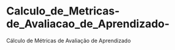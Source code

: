 # Calculo_de_Metricas-de_Avaliacao_de_Aprendizado-
Cálculo de Métricas de Avaliação de Aprendizado 
